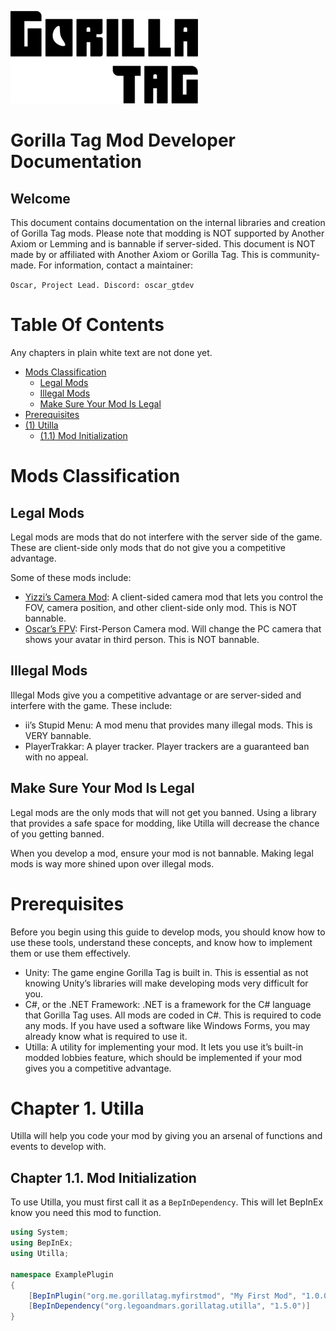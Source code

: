 ![Gorilla Tag Logo](gorillatag_logo.png)
# Gorilla Tag Mod Developer Documentation
## Welcome

This document contains documentation on the internal libraries and creation of Gorilla Tag mods. Please note that modding is NOT supported by Another Axiom or Lemming and is
bannable if server-sided. This document is NOT made by or affiliated with Another Axiom or Gorilla Tag. This is community-made. For information, contact a maintainer:

``Oscar, Project Lead. Discord: oscar_gtdev``

# Table Of Contents
Any chapters in plain white text are not done yet.
- [Mods Classification](#mods-classification)
  - [Legal Mods](#legal-mods)
  - [Illegal Mods](#illegal-mods)
  - [Make Sure Your Mod Is Legal](#make-sure-your-mod-is-legal)
- [Prerequisites](#prerequisites)
- [(1) Utilla](#chapter-1-utilla)
  - [(1.1) Mod Initialization](#chapter-11-mod-initialization)

# Mods Classification
## Legal Mods
Legal mods are mods that do not interfere with the server side of the game. These are client-side only mods that do not give you a competitive advantage.

Some of these mods include:
- [Yizzi’s Camera Mod](https://github.com/yizzii/YizziCamModV2): A client-sided camera mod that lets you control the FOV, camera position, and other client-side only mod.
  This is NOT bannable.
- [Oscar’s FPV](https://github.com/oscargtag/fpv): First-Person Camera mod. Will change the PC camera that shows your avatar in third person. This is NOT bannable.

## Illegal Mods
Illegal Mods give you a competitive advantage or are server-sided and interfere with the game. These include:
- ii’s Stupid Menu: A mod menu that provides many illegal mods. This is VERY bannable.
- PlayerTrakkar: A player tracker. Player trackers are a guaranteed ban with no appeal.

## Make Sure Your Mod Is Legal
Legal mods are the only mods that will not get you banned. Using a library that provides a safe space for modding, like Utilla will decrease the chance of you getting banned.

When you develop a mod, ensure your mod is not bannable. Making legal mods is way more shined upon over illegal mods.

# Prerequisites
Before you begin using this guide to develop mods, you should know how to use these tools, understand these concepts, and know how to implement them or use them effectively.

- Unity: The game engine Gorilla Tag is built in. This is essential as not knowing Unity’s libraries will make developing mods very difficult for you.
- C#, or the .NET Framework: .NET is a framework for the C# language that Gorilla Tag uses. All mods are coded in C#. This is required to code any mods. If you have used a
  software like Windows Forms, you may already know what is required to use it.
- Utilla: A utility for implementing your mod. It lets you use it’s built-in modded lobbies feature, which should be implemented if your mod gives you a competitive advantage.

# Chapter 1. Utilla
Utilla will help you code your mod by giving you an arsenal of functions and events to develop with.
## Chapter 1.1. Mod Initialization
To use Utilla, you must first call it as a ``BepInDependency``. This will let BepInEx know you need this mod to function.
```cs
using System;
using BepInEx;
using Utilla;

namespace ExamplePlugin
{
    [BepInPlugin("org.me.gorillatag.myfirstmod", "My First Mod", "1.0.0")]
    [BepInDependency("org.legoandmars.gorillatag.utilla", "1.5.0")]
}
```
